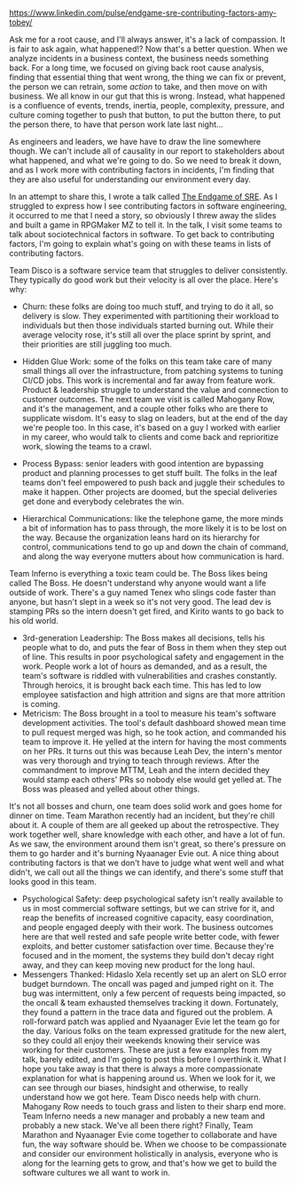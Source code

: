 https://www.linkedin.com/pulse/endgame-sre-contributing-factors-amy-tobey/

Ask me for a root cause, and I'll always answer, it's a lack of compassion. It is fair to ask again, what happened!? Now that's a better question. When we analyze incidents in a business context, the business needs something back. For a long time, we focused on giving back root cause analysis, finding that essential thing that went wrong, the thing we can fix or prevent, the person we can retrain, some _action_ to take, and then move on with business. We all know in our gut that this is wrong. Instead, what happened is a confluence of events, trends, inertia, people, complexity, pressure, and culture coming together to push that button, to put the button there, to put the person there, to have that person work late last night...

As engineers and leaders, we have have to draw the line somewhere though. We can't include all of causality in our report to stakeholders about what happened, and what we're going to do. So we need to break it down, and as I work more with contributing factors in incidents, I'm finding that they are also useful for understanding our environment every day.

In an attempt to share this, I wrote a talk called [The Endgame of SRE](https://qconsf.com/presentation/oct2022/endgame-sre). As I struggled to express how I see contributing factors in software engineering, it occurred to me that I need a story, so obviously I threw away the slides and built a game in RPGMaker MZ to tell it. In the talk, I visit some teams to talk about sociotechnical factors in software. To get back to contributing factors, I'm going to explain what's going on with these teams in lists of contributing factors.

Team Disco is a software service team that struggles to deliver consistently. They typically do good work but their velocity is all over the place. Here's why:

- Churn: these folks are doing too much stuff, and trying to do it all, so delivery is slow. They experimented with partitioning their workload to individuals but then those individuals started burning out. While their average velocity rose, it's still all over the place sprint by sprint, and their priorities are still juggling too much.
- Hidden Glue Work: some of the folks on this team take care of many small things all over the infrastructure, from patching systems to tuning CI/CD jobs. This work is incremental and far away from feature work. Product & leadership struggle to understand the value and connection to customer outcomes.
The next team we visit is called Mahogany Row, and it's the management, and a couple other folks who are there to supplicate wisdom. It's easy to slag on leaders, but at the end of the day we're people too. In this case, it's based on a guy I worked with earlier in my career, who would talk to clients and come back and reprioritize work, slowing the teams to a crawl.

- Process Bypass: senior leaders with good intention are bypassing product and planning processes to get stuff built. The folks in the leaf teams don't feel empowered to push back and juggle their schedules to make it happen. Other projects are doomed, but the special deliveries get done and everybody celebrates the win.
- Hierarchical Communications: like the telephone game, the more minds a bit of information has to pass through, the more likely it is to be lost on the way. Because the organization leans hard on its hierarchy for control, communications tend to go up and down the chain of command, and along the way everyone mutters about how communication is hard.


Team Inferno is everything a toxic team could be. The Boss likes being called The Boss. He doesn't understand why anyone would want a life outside of work. There's a guy named Tenex who slings code faster than anyone, but hasn't slept in a week so it's not very good. The lead dev is stamping PRs so the intern doesn't get fired, and Kirito wants to go back to his old world.

- 3rd-generation Leadership: The Boss makes all decisions, tells his people what to do, and puts the fear of Boss in them when they step out of line. This results in poor psychological safety and engagement in the work. People work a lot of hours as demanded, and as a result, the team's software is riddled with vulnerabilities and crashes constantly. Through heroics, it is brought back each time. This has led to low employee satisfaction and high attrition and signs are that more attrition is coming.
- Metricism: The Boss brought in a tool to measure his team's software development activities. The tool's default dashboard showed mean time to pull request merged was high, so he took action, and commanded his team to improve it. He yelled at the intern for having the most comments on her PRs. It turns out this was because Leah Dev, the intern's mentor was very thorough and trying to teach through reviews. After the commandment to improve MTTM, Leah and the intern decided they would stamp each others' PRs so nobody else would get yelled at. The Boss was pleased and yelled about other things.

It's not all bosses and churn, one team does solid work and goes home for dinner on time. Team Marathon recently had an incident, but they're chill about it. A couple of them are all geeked up about the retrospective. They work together well, share knowledge with each other, and have a lot of fun. As we saw, the environment around them isn't great, so there's pressure on them to go harder and it's burning Nyaanager Evie out. A nice thing about contributing factors is that we don't have to judge what went well and what didn't, we call out all the things we can identify, and there's some stuff that looks good in this team.

- Psychological Safety: deep psychological safety isn't really available to us in most commercial software settings, but we can strive for it, and reap the benefits of increased cognitive capacity, easy coordination, and people engaged deeply with their work. The business outcomes here are that well rested and safe people write better code, with fewer exploits, and better customer satisfaction over time. Because they're focused and in the moment, the systems they build don't decay right away, and they can keep moving new product for the long haul.
- Messengers Thanked: Hidaslo Xela recently set up an alert on SLO error budget burndown. The oncall was paged and jumped right on it. The bug was intermittent, only a few percent of requests being impacted, so the oncall & team exhausted themselves tracking it down. Fortunately, they found a pattern in the trace data and figured out the problem. A roll-forward patch was applied and Nyaanager Evie let the team go for the day. Various folks on the team expressed gratitude for the new alert, so they could all enjoy their weekends knowing their service was working for their customers.
These are just a few examples from my talk, barely edited, and I'm going to post this before I overthink it. What I hope you take away is that there is always a more compassionate explanation for what is happening around us. When we look for it, we can see through our biases, hindsight and otherwise, to really understand how we got here. Team Disco needs help with churn. Mahogany Row needs to touch grass and listen to their sharp end more. Team Inferno needs a new manager and probably a new team and probably a new stack. We've all been there right? Finally, Team Marathon and Nyaanager Evie come together to collaborate and have fun, the way software should be. When we choose to be compassionate and consider our environment holistically in analysis, everyone who is along for the learning gets to grow, and that's how we get to build the software cultures we all want to work in.
